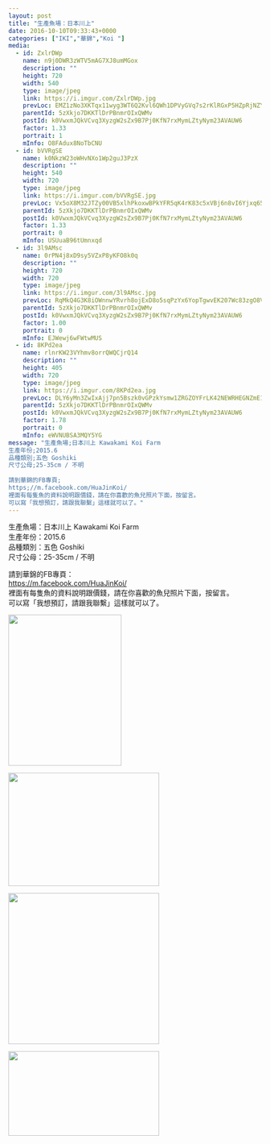 ```yaml
---
layout: post
title: "生產魚場：日本川上" 
date: 2016-10-10T09:33:43+0000 
categories: ["IKI","華錦","Koi "] 
media:
  - id: ZxlrDWp
    name: n9j0DWR3zWTV5mAG7XJ8umMGox
    description: ""   
    height: 720
    width: 540
    type: image/jpeg
    link: https://i.imgur.com/ZxlrDWp.jpg
    prevLoc: EMZ1zNo3XKTqx11wyg3WT6Q2Kvl6QWh1DPVyGVq7s2rKlRGxP5HZpRjNZYZ3u7Xgv6D5ALfxgZ8rYLE2cV71WzABrJTzlvrr8jpDHr7DKyoAlZuqjxVNnVDLFLG28A4QxntVM7gOXLBMTkgM5xAqMJH5OGKvZ2AzsY8XL164Q9ToPE79loANIzYqgK1X4YUXxAmzN3B2UJjnvZ5qAqINAm5rg7AqUq5z294WvRH9kV86OGNrcl5LqOmV0YtZ6OJXgjq
    parentId: 5zXkjo7DKKTlDrPBnmrOIxQWMv
    postId: k0VwxmJQkVCvq3XyzgW2sZx9B7Pj0KfN7rxMymLZtyNym23AVAUW6
    factor: 1.33
    portrait: 1
    mInfo: O8FAdux8NoTbCNU
  - id: bVVRgSE
    name: k0NkzW23oWHvNXo1Wp2guJ3PzX
    description: ""   
    height: 540
    width: 720
    type: image/jpeg
    link: https://i.imgur.com/bVVRgSE.jpg
    prevLoc: Vx5oX8M32JTZy00VB5xlhPkoxwBPkYFR5qK4rK83c5xVBj6n8vI6Yjxq656Du2n0QnyEjKFy3RL4PM9wtWXDA7jkGgSGXrNl7gW5UroPVYK8AgiXZXN0GpmZUAZGn1wy4NUVwXXY6QrDCBAGkN2XDAIR4jE3Vx52h0Vj4w33mqCvJGKr977RFEVAxkEA33hwRKo45AgyCBXqEO5EOkcAZOjJ2RZmuXKnzPPxMgtGQglm8kRrCr1XNV4XRKIK8onp6RRO
    parentId: 5zXkjo7DKKTlDrPBnmrOIxQWMv
    postId: k0VwxmJQkVCvq3XyzgW2sZx9B7Pj0KfN7rxMymLZtyNym23AVAUW6
    factor: 1.33
    portrait: 0
    mInfo: USUuaB96tUmnxqd
  - id: 3l9AMsc
    name: 0rPN4j8xD9sy5VZxP8yKFO8k0q
    description: ""   
    height: 720
    width: 720
    type: image/jpeg
    link: https://i.imgur.com/3l9AMsc.jpg
    prevLoc: RqMkQ4G3K8iOWnnwYRvrh8ojExD8o5sqPzYx6YopTgwvEK207Wc83zgO8V86IjyKoW2rwEuRyGXlvm9ZU78Vv6kAqni1JAymRJvVHlRYwvW0qqtVmVR9rQ63tLlNlg9YqOhnGoN607NrU30l6v3PVJto4ylVMQzPsD4r2RXXEqfqzN4Oo33WFRympWRv9ZI6p058EDm6tKJwqpQVnES1D4Zzlwr6FRG3PP572XU7yRw54Bp1IgM5NjJ5rpt5grmmj8no
    parentId: 5zXkjo7DKKTlDrPBnmrOIxQWMv
    postId: k0VwxmJQkVCvq3XyzgW2sZx9B7Pj0KfN7rxMymLZtyNym23AVAUW6
    factor: 1.00
    portrait: 0
    mInfo: EJWewj6wFWtwMUS
  - id: 8KPd2ea
    name: rlnrKW23VYhmv8orrQWQCjrQ14
    description: ""   
    height: 405
    width: 720
    type: image/jpeg
    link: https://i.imgur.com/8KPd2ea.jpg
    prevLoc: DLY6yMn3ZwIxAjj7pn5Bszk0vGPzkYsmw1ZRGZOYFrLK42NEWRHEGNZmE1NnTNJq2z97yySNp24nQKKxSW8WAv7kV1IMKA8N34woUBZlM0XqlZSXG85BJz4kuVWVBmN2PlUypvXz3ZQWTZV2DpkOqNIQ9xoLzKNpcj2V6N8ZMMtrg5WrjBJyf8DlOmrvAXtAqyXRZAPxSYyOJ1qg3AhWk2GQ4jB8UBJOvz73GviEWrNXqwBXsWzoGw3ry4sJ7x6gDNgXtN5A
    parentId: 5zXkjo7DKKTlDrPBnmrOIxQWMv
    postId: k0VwxmJQkVCvq3XyzgW2sZx9B7Pj0KfN7rxMymLZtyNym23AVAUW6
    factor: 1.78
    portrait: 0
    mInfo: eWVNUBSA3MQY5YG
message: "生產魚場;日本川上 Kawakami Koi Farm  
生產年份;2015.6  
品種類別;五色 Goshiki  
尺寸公母;25-35cm / 不明  
  
請到華錦的FB專頁;  
https;//m.facebook.com/HuaJinKoi/  
裡面有每隻魚的資料說明跟價錢，請在你喜歡的魚兒照片下面，按留言。  
可以寫「我想預訂，請跟我聯繫」這樣就可以了。"
---
```


生產魚場：日本川上 Kawakami Koi Farm  
生產年份：2015.6  
品種類別：五色 Goshiki  
尺寸公母：25-35cm / 不明  
  
請到華錦的FB專頁：  
https://m.facebook.com/HuaJinKoi/  
裡面有每隻魚的資料說明跟價錢，請在你喜歡的魚兒照片下面，按留言。  
可以寫「我想預訂，請跟我聯繫」這樣就可以了。


[//]: #media:  
<a href="https://i.imgur.com/ZxlrDWp.jpg"><img src="https://i.imgur.com/ZxlrDWp.jpg" height="300" width="225" /></a> 
  

<a href="https://i.imgur.com/bVVRgSE.jpg"><img src="https://i.imgur.com/bVVRgSE.jpg" height="225" width="300" /></a> 
  

<a href="https://i.imgur.com/3l9AMsc.jpg"><img src="https://i.imgur.com/3l9AMsc.jpg" height="300" width="300" /></a> 
  

<a href="https://i.imgur.com/8KPd2ea.jpg"><img src="https://i.imgur.com/8KPd2ea.jpg" height="168" width="300" /></a> 
 
